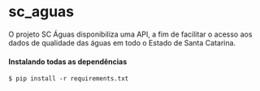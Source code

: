 # sc_aguas

O projeto SC Águas disponibiliza uma API, a fim de facilitar o acesso aos dados de qualidade das águas em todo o Estado de Santa Catarina.

#### **Instalando todas as dependências**

```
$ pip install -r requirements.txt
```
